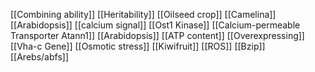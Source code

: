 [[Combining ability]]
[[Heritability]]
[[Oilseed crop]]
[[Camelina]]
[[Arabidopsis]]
[[calcium signal]]
[[Ost1 Kinase]]
[[Calcium-permeable Transporter Atann1]]
[[Arabidopsis]]
[[ATP content]]
[[Overexpressing]]
[[Vha-c Gene]]
[[Osmotic stress]]
[[Kiwifruit]]
[[ROS]]
[[Bzip]]
[[Arebs/abfs]]
